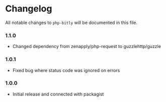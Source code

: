 # Changelog

All notable changes to `php-bitly` will be documented in this file.

### 1.1.0
- Changed dependency from zenapply/php-request to guzzlehttp/guzzle

### 1.0.1
- Fixed bug where status code was ignored on errors

### 1.0.0
- Initial release and connected with packagist
